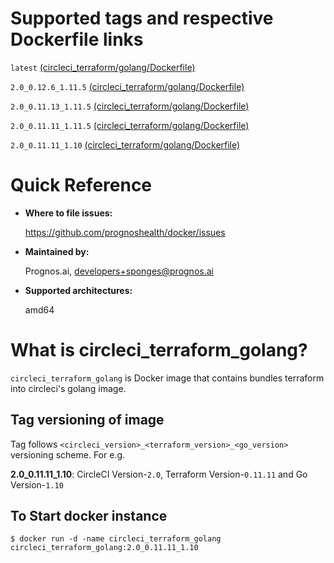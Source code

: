 # Supported tags and respective Dockerfile links

`latest` [(circleci_terraform/golang/Dockerfile)](https://github.com/prognoshealth/docker/blob/master/circleci_terraform/golang/Dockerfile)

`2.0_0.12.6_1.11.5` [(circleci_terraform/golang/Dockerfile)](https://github.com/prognoshealth/docker/blob/circleci_terraform_golang_2.0_0.12.6_1.11.5/circleci_terraform/golang/Dockerfile)

`2.0_0.11.13_1.11.5` [(circleci_terraform/golang/Dockerfile)](https://github.com/prognoshealth/docker/blob/circleci_terraform_golang_2.0_0.11.13_1.11.5/circleci_terraform/golang/Dockerfile)

`2.0_0.11.11_1.11.5` [(circleci_terraform/golang/Dockerfile)](https://github.com/prognoshealth/docker/blob/circleci_terraform_golang_2.0_0.11.11_1.11.5/circleci_terraform/golang/Dockerfile)

`2.0_0.11.11_1.10` [(circleci_terraform/golang/Dockerfile)](https://github.com/prognoshealth/docker/blob/circleci_terraform_golang_2.0_0.11.11_1.10/circleci_terraform/golang/Dockerfile)

# Quick Reference
- **Where to file issues:**

    https://github.com/prognoshealth/docker/issues
    
- **Maintained by:**

    Prognos.ai, developers+sponges@prognos.ai

- **Supported architectures:**

    amd64

# What is circleci_terraform_golang?

`circleci_terraform_golang` is Docker image that contains bundles terraform into circleci's golang image.

## Tag versioning of image

Tag follows `<circleci_version>_<terraform_version>_<go_version>` versioning scheme. For e.g.

**2.0_0.11.11_1.10**: CircleCI Version-`2.0`, Terraform Version-`0.11.11` and Go Version-`1.10`

## To Start docker instance

```
$ docker run -d -name circleci_terraform_golang circleci_terraform_golang:2.0_0.11.11_1.10
```
